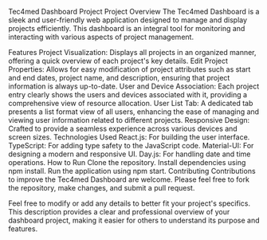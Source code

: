 Tec4med Dashboard Project
Project Overview
The Tec4med Dashboard is a sleek and user-friendly web application designed to manage and display projects efficiently. This dashboard is an integral tool for monitoring and interacting with various aspects of project management.

Features
Project Visualization: Displays all projects in an organized manner, offering a quick overview of each project's key details.
Edit Project Properties: Allows for easy modification of project attributes such as start and end dates, project name, and description, ensuring that project information is always up-to-date.
User and Device Association: Each project entry clearly shows the users and devices associated with it, providing a comprehensive view of resource allocation.
User List Tab: A dedicated tab presents a list format view of all users, enhancing the ease of managing and viewing user information related to different projects.
Responsive Design: Crafted to provide a seamless experience across various devices and screen sizes.
Technologies Used
React.js: For building the user interface.
TypeScript: For adding type safety to the JavaScript code.
Material-UI: For designing a modern and responsive UI.
Day.js: For handling date and time operations.
How to Run
Clone the repository.
Install dependencies using npm install.
Run the application using npm start.
Contributing
Contributions to improve the Tec4med Dashboard are welcome. Please feel free to fork the repository, make changes, and submit a pull request.

Feel free to modify or add any details to better fit your project's specifics. This description provides a clear and professional overview of your dashboard project, making it easier for others to understand its purpose and features.





